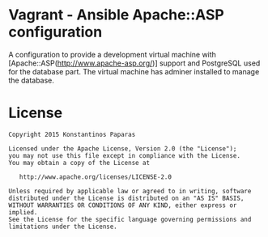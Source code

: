 Vagrant - Ansible Apache::ASP configuration
=======

A configuration to provide a development virtual machine with [Apache::ASP(http://www.apache-asp.org/)] support and PostgreSQL used for the database part.
The virtual machine has adminer installed to manage the database.

License
=======

    Copyright 2015 Konstantinos Paparas

    Licensed under the Apache License, Version 2.0 (the "License");
    you may not use this file except in compliance with the License.
    You may obtain a copy of the License at

       http://www.apache.org/licenses/LICENSE-2.0

    Unless required by applicable law or agreed to in writing, software
    distributed under the License is distributed on an "AS IS" BASIS,
    WITHOUT WARRANTIES OR CONDITIONS OF ANY KIND, either express or implied.
    See the License for the specific language governing permissions and
    limitations under the License.
